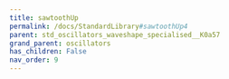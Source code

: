 ```yaml
---
title: sawtoothUp
permalink: /docs/StandardLibrary#sawtoothUp4
parent: std_oscillators_waveshape_specialised__K0a57
grand_parent: oscillators
has_children: False
nav_order: 9
---
```

